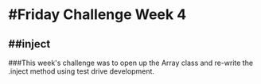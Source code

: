 #Friday Challenge Week 4
==========
##inject
------
###This week's challenge was to open up the Array class and re-write the .inject method using test drive development.
